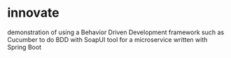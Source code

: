 # innovate
demonstration of using a Behavior Driven Development framework such as Cucumber to do BDD with SoapUI tool for a microservice written with Spring Boot

